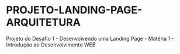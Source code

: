 # PROJETO-LANDING-PAGE-ARQUITETURA
Projeto do Desafio 1 - Desenvolvendo uma Landing Page - Matéria 1 - Introdução ao Desenvolvimento WEB
